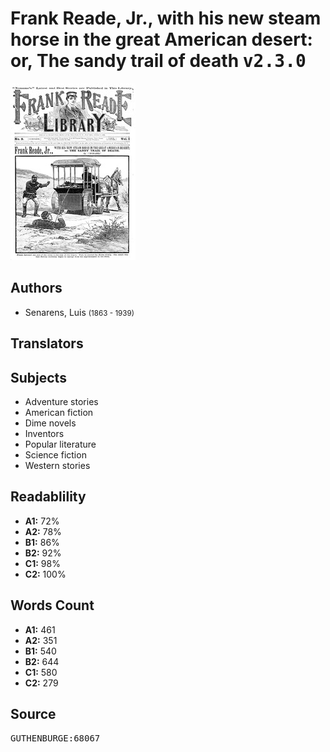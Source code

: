 # Frank Reade, Jr., with his new steam horse in the great American desert: or, The sandy trail of death <kbd>v2.3.0</kbd>

![](./cover.medium.jpg "")

## Authors


 - Senarens, Luis <small>(1863 - 1939)</small>

## Translators



## Subjects


 - Adventure stories
 - American fiction
 - Dime novels
 - Inventors
 - Popular literature
 - Science fiction
 - Western stories

## Readablility


 - **A1:** 72%
 - **A2:** 78%
 - **B1:** 86%
 - **B2:** 92%
 - **C1:** 98%
 - **C2:** 100%

## Words Count


 - **A1:** 461
 - **A2:** 351
 - **B1:** 540
 - **B2:** 644
 - **C1:** 580
 - **C2:** 279

## Source


<kbd>GUTHENBURGE:68067</kbd>

